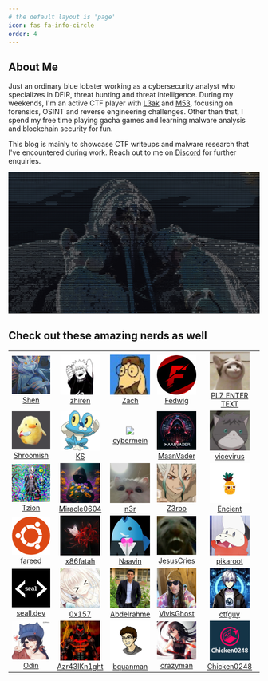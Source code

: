 ```yaml
---
# the default layout is 'page'
icon: fas fa-info-circle
order: 4
---
```


## About Me
Just an ordinary blue lobster working as a cybersecurity analyst who specializes in DFIR, threat hunting and threat intelligence. During my weekends, I'm an active CTF player with [L3ak](https://ctftime.org/team/220336/) and [M53](https://ctftime.org/team/211971), focusing on forensics, OSINT and reverse engineering challenges. Other than that, I spend my free time playing gacha games and learning malware analysis and blockchain security for fun.

This blog is mainly to showcase CTF writeups and malware research that I've encountered during work. Reach out to me on [Discord](https://discord.com/users/249479519331811330) for further enquiries.

![ascii-art](/assets/img/ascii-art.png)

## Check out these amazing nerds as well
<div align="left">
  <table>
    <tr>
      <td align="center">
        <img src="/assets/img/friends/shen.png" width="80"><br>
        <a href="https://chuajianshen.github.io/">Shen</a>
      </td>
      <td align="center">
        <img src="/assets/img/friends/zhiren.jpg" width="80"><br>
        <a href="https://zh1ren.github.io/">zhiren</a>
      </td>
      <td align="center">
        <img src="/assets/img/friends/zach.jpg" width="80"><br>
        <a href="https://zach-wong.gitbook.io/easy-reads">Zach</a>
      </td>
      <td align="center">
        <img src="/assets/img/friends/fedwig.png" width="80"><br>
        <a href="https://fedwig-blog.pages.dev/">Fedwig</a>
      </td>
      <td align="center">
        <img src="/assets/img/friends/plzentertext.jpg" width="80"><br>
        <a href="https://cybersec-blog-plzentertext.vercel.app/">PLZ ENTER TEXT</a>
      </td>
    </tr>
    <tr>
      <td align="center">
        <img src="/assets/img/friends/shroomish.jpg" width="80"><br>
        <a href="https://w0rmhol3.netlify.app/">Shroomish</a>
      </td>
      <td align="center">
        <img src="/assets/img/friends/callmeks.png" width="80"><br>
        <a href="https://callmeks.github.io/">KS</a>
      </td>
      <td align="center">
        <img src="/assets/img/friends/cybermein.png" width="80"><br>
        <a href="https://danisy-eisyraf-portfolio.super.site/">cybermein</a>
      </td>
      <td align="center">
        <img src="/assets/img/friends/maanvader.jpg" width="80"><br>
        <a href="https://medium.com/@MaanVader">MaanVader</a>
      </td>
      <td align="center">
        <img src="/assets/img/friends/vicevirus.jpg" width="80"><br>
        <a href="https://vicevirus.github.io/">vicevirus</a>
      </td>
    </tr>
    <tr>
      <td align="center">
        <img src="/assets/img/friends/tzion.jpg" width="80"><br>
        <a href="https://tzion0.github.io/">Tzion</a>
      </td>
      <td align="center">
        <img src="/assets/img/friends/miracle.png" width="80"><br>
        <a href="https://miracle0604.vercel.app/">Miracle0604</a>
      </td>
      <td align="center">
        <img src="/assets/img/friends/n3r.png" width="80"><br>
        <a href="https://n3rr.xyz/">n3r</a>
      </td>
      <td align="center">
        <img src="/assets/img/friends/z3ro.jpg" width="80"><br>
        <a href="https://oneonlyzero.github.io/">Z3roo</a>
      </td>
      <td align="center">
        <img src="/assets/img/friends/encient.jpg" width="80"><br>
        <a href="https://encient.github.io/">Encient</a>
      </td>
    </tr>
    <tr>
      <td align="center">
        <img src="/assets/img/friends/fareed.png" width="80"><br>
        <a href="https://fareedfauzi.github.io/">fareed</a>
      </td>
      <td align="center">
        <img src="/assets/img/friends/fatah.jpg" width="80"><br>
        <a href="https://www.x86fatah.com/">x86fatah</a>
      </td>
      <td align="center">
        <img src="/assets/img/friends/naavin.jpg" width="80"><br>
        <a href="https://b1te.my/">Naavin</a>
      </td>
      <td align="center">
        <img src="/assets/img/friends/jesuscries.png" width="80"><br>
        <a href="https://jesuscries.gitbook.io/">JesusCries</a>
      </td>
      <td align="center">
        <img src="/assets/img/friends/pikaroot.jpg" width="80"><br>
        <a href="https://pikaroot.github.io/">pikaroot</a>
      </td>
    </tr>
    <tr>
      <td align="center">
        <img src="/assets/img/friends/seall.png" width="80"><br>
        <a href="https://seall.dev/">seall.dev</a>
      </td>
      <td align="center">
        <img src="/assets/img/friends/0x157.jpg" width="80"><br>
        <a href="https://iloveforensics.com/">0x157</a>
      </td>
      <td align="center">
        <img src="/assets/img/friends/abdel.jpg" width="80"><br>
        <a href="https://abdelrahme.github.io/">Abdelrahme</a>
      </td>
      <td align="center">
        <img src="/assets/img/friends/vivighost.png" width="80"><br>
        <a href="https://github.com/dbissell6">VivisGhost</a>
      </td>
      <td align="center">
        <img src="/assets/img/friends/ctfguy.jpg" width="80"><br>
        <a href="https://ctfguy.github.io/">ctfguy</a>
      </td>
      <tr>
      <td align="center">
        <img src="/assets/img/friends/odin.jpg" width="80"><br>
        <a href="https://odintheprotector.github.io/">Odin</a>
      </td>
      <td align="center">
        <img src="/assets/img/friends/Azr43lKn1ght.png" width="80"><br>
        <a href="https://azr43lkn1ght.github.io/">Azr43lKn1ght</a>
      </td>
      <td align="center">
        <img src="/assets/img/friends/bquanman.png" width="80"><br>
        <a href="https://github.com/bquanman">bquanman</a>
      </td>
      <td align="center">
        <img src="/assets/img/friends/crazyman.jpg" width="80"><br>
        <a href="https://crazymanarmy.github.io/">crazyman</a>
      </td>
      <td align="center">
        <img src="/assets/img/friends/chicken.png" width="80"><br>
        <a href="https://medium.com/@chaoskist">Chicken0248</a>
      </td>
    </tr>
  </table>
</div>
